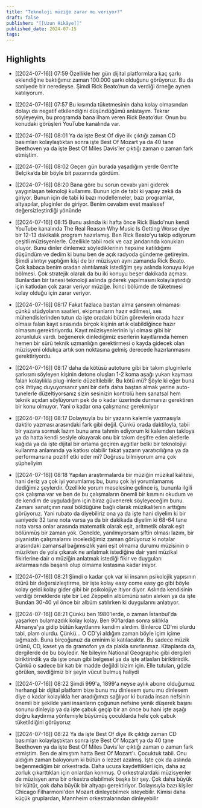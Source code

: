 ```yaml
---
title: "Teknoloji müziğe zarar mı veriyor?"
draft: false
publisher: "[[Uzun Hikâye]]"
published_date: 2024-07-15
tags:
---
```



## Highlights
* [[2024-07-16]] 07:59  Özellikle her gün dijital platformlara kaç şarkı eklendiğine baktığımız zaman 100.000 şarkı olduğunu görüyoruz. Bu da saniyede bir neredeyse. Şimdi Rick Beato’nun da verdiği örneğe aynen katılıyorum.

* [[2024-07-16]] 07:57  Bu kısımda tüketmesinin daha kolay olmasından dolayı da negatif etkilendiğini düşündüğümü anlatayım. Tekrar söyleyeyim, bu programda bana ilham veren Rick Beato’dur. Onun bu konudaki görüşleri YouTube kanalında var.

* [[2024-07-16]] 08:01  Ya da işte Best Of diye ilk çıktığı zaman CD basımları kolaylaştıktan sonra işte Best Of Mozart ya da 40 tane Beethoven ya da işte Best Of Miles Davis’ler çıktığı zaman o zaman fark etmiştim.

* [[2024-07-16]] 08:02  Geçen gün burada yaşadığım yerde Gent’te Belçika’da bir böyle bit pazarında gördüm.

* [[2024-07-16]] 08:20  Bana göre bu sorun cevabı yani giderek yaygınlaşan teknoloji kullanımı. Bunun için de tabi ki yapay zekâ da giriyor. Bunun için de tabi ki bazı modellemeler, bazı programlar, altyapılar, pluginler de giriyor. Benim cevabım evet maalesef değersizleştirdiği yönünde

* [[2024-07-16]] 08:15  Bunu aslında iki hafta önce Rick Biado'nun kendi YouTube kanalında The Real Reason Why Music Is Getting Worse diye bir 12-13 dakikalık program hazırlamış. Ben Rick Beato'yu takip ediyorum çeşitli müzisyenlerle. Özellikle tabii rock ve caz jandarında konukları oluyor. Bunu dinler dinlemez söylediklerinin hepsine katıldığımı düşündüm ve dedim ki bunu ben de açık radyoda gündeme getireyim. Şimdi alıntıyı yaptığım kişi de bir müzisyen aynı zamanda Rick Beato. Çok kabaca benim oradan alıntılamak istediğim şey aslında konuyu ikiye bölmesi. Çok stratejik olarak da bu iki konuyu beşer dakikada açması. Bunlardan bir tanesi teknoloji aslında giderek yapılmasını kolaylaştırdığı için katkıdan çok zarar veriyor müziğe. İkinci bölümde de tüketmesi kolay olduğu için zarar veriyor.

* [[2024-07-16]] 08:17  Fakat fazlaca bastan alma şansının olmaması çünkü stüdyoların saatleri, ekipmanların hazır edilmesi, ses mühendislerinden tutun da işte oradaki bütün görevlerin orada hazır olması falan kayıt sırasında birçok kişinin artık olabildiğince hazır olmasını gerektiriyordu. Kayıt müzisyenlerinin iyi olması gibi bir zorunluluk vardı. beğenerek dinlediğimiz eserlerin kayıtlarında hemen hemen bir sürü teknik uzmanlığın gerektirmesi o kayda gidecek olan müzisyeni oldukça artık son noktasına gelmiş derecede hazırlanmasını gerektiriyordu.

* [[2024-07-16]] 08:17  daha da kötüsü autotune gibi bir takım pluginlerle şarkısını söyleyen kişinin detone oluşları 1-2 koma aşağı yukarı kayması falan kolaylıkla plug-inlerle düzeltilebilir. Bu kötü mü? Şöyle ki eğer buna çok ihtiyaç duyuyorsanız yani bir defa daha baştan almak yerine auto-tunelerle düzeltiyorsanız sizin sesinizin kontrolü hem sanatsal hem teknik açıdan söylüyorum pek de o kadar üzerinde durmanızı gerektiren bir konu olmuyor. Yani o kadar ona çalışmanız gerekmiyor

* [[2024-07-16]] 08:17  Dolayısıyla bu bir yazarın kalemle yazmasıyla daktilo yazması arasındaki fark gibi değil. Çünkü orada daktiloyla, tabii bir yazara sormak lazım bunu ama tahmin ediyorum ki kalemden takloya ya da hatta kendi sesiyle okuyarak onu bir takım deşifre eden aletlerle kağıda ya da işte dijital bir ortama geçiren aygıtlar belki bir teknolojiyi kullanma anlamında ya katkısı olabilir fakat yazarın yaratıcılığına ya da performansına pozitif etki eder mi? Doğrusu bilmiyorum ama çok şüpheliyim

* [[2024-07-16]] 08:18  Yapılan araştırmalarda bir müziğin müzikal kalitesi, hani deriz ya çok iyi yorumlamış bu, bunu çok iyi yorumlamamış dediğimiz şeylerdir. Özellikle yorum meselesine gelince iş, bununla ilgili çok çalışma var ve ben de bu çalışmaların önemli bir kısmını okudum ve de kendim de uyguladığım için biraz güvenerek söyleyeceğim bunu. Zamanı sanatçının nasıl böldüğüne bağlı olarak müzikalitenin arttığını görüyoruz. Yani rubato da diyebiliriz ona ya da işte hani diyelim ki bir saniyede 32 tane nota varsa ya da bir dakikada diyelim ki 68-64 tane nota varsa onlar arasında matematik olarak eşit, aritmetik olarak eşit bölünmüş bir zaman yok. Genelde, yanılmıyorsam şiftin olması lazım, bir piyanistin çalışmalarını incelediğimiz zaman görüyoruz ki notalar arasındaki zamansal bağımsızlık yani eşit olmama durumu müzisinin o müzikten de yola çıkarak ne anlatmak istediğine dair yani müzikal fikirlerine dair o müziğin anlatmak istediği fikir ve duyguları aktarmasında başarılı olup olmama kıstasına kadar iniyor.

* [[2024-07-16]] 08:21  Şimdi o kadar çok var ki insanın psikolojik yapısının ötürü bir değersizleştirme, bir işte kolay easy come easy go gibi böyle kolay geldi kolay gider gibi bir psikolojiye itiyor diyor. Aslında kendisinin verdiği örneklerde işte bir Led Zeppelin albümünü satın alırken ya da işte Bundan 30-40 yıl önce bir albüm satılırken ki duygularını anlatıyor.

* [[2024-07-16]] 08:21  Çünkü ben 1980'lerde, o zaman İstanbul'da yaşarken bulamazdık kolay kolay. Ben 90'lardan sonra sıklıkla Almanya'ya gidip bütün kayıtlarımı kendim alırdım. Binlerce CD'mi olurdu tabi, plam olurdu. Çünkü... O CD'yi aldığım zaman böyle içim içime sığmazdı. Buna birçoğunuz da eminim ki katılacaktır. Bu sadece müzik ürünü, CD, kaset ya da gramofon ya da plakla sınırlanmaz. Kitaplarda da, dergilerde de bu böyledir. Ne bileyim National Geographic gibi dergileri biriktirirdik ya da işte onun gibi belgesel ya da işte atlasları biriktirirdik. Çünkü o sadece bir katı bir madde değildi bizim için. Elle tutulan, gözle görülen, sevdiğimiz bir şeyin vücut bulmuş haliydi

* [[2024-07-16]] 08:22  Şimdi 999'a, 1899'a neyse aylık abone olduğumuz herhangi bir dijital platform bize bunu mu dinlesem şunu mu dinlesem diye o kadar kolaylıkla her aradığımızı sağlıyor ki burada insan nefsinin önemli bir şekilde yani insanların çoğunun nefsine yenik düşerek başını sonunu dinleyip ya da işte çabuk geçip bir an önce bu hani işte aşağı doğru kaydırma yöntemiyle büyümüş çocuklarda hele çok çabuk tüketildiğini görüyoruz

* [[2024-07-16]] 08:22  Ya da işte Best Of diye ilk çıktığı zaman CD basımları kolaylaştıktan sonra işte Best Of Mozart ya da 40 tane Beethoven ya da işte Best Of Miles Davis'ler çıktığı zaman o zaman fark etmiştim. Ben de almıştım hatta Best Of Mozart'ı. Çocuktuk tabii. Onu aldığım zaman bakıyorum ki bütün o lezzet azalmış. İşte çok da aslında beğenmediğim bir orkestrada. Daha ucuza kaydettikleri için, daha az zorluk çıkarttıkları için onlardan konmuş. O orkestralardaki müzisyenler de müzisyen ama bir orkestra olabilmek başka bir şey. Çok daha büyük bir kültür, çok daha büyük bir altyapı gerektiriyor. Dolayısıyla bazı kişiler Chicago Filharmoni'den Mozart dinleyebilmek isteyebilir. Kimisi daha küçük gruplardan, Mannheim orkestralarından dinleyebilir

